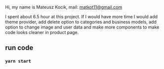 Hi, my name is Mateusz Kocik, mail: matkot11@gmail.com

I spent about 6.5 hour at this project. If I would have more time I would add theme provider, add delete option to categories and business models, add option to change image and user data and make more components to make code looks cleaner in product page.

## run code
### `yarn start`
